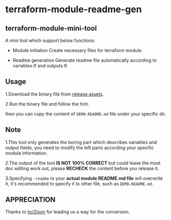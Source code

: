 # terraform-module-readme-gen

## terraform-module-mini-tool

A mini tool which support below functions:

 - Module initiation
 Create necessary files for terraform module. 
 
 - Readme generation
 Generate readme file automatically according to variables.tf and outputs.tf.

## Usage

1.Download the binary file from [release assets](https://github.com/brickzzhang/terraform-module-readme-gen/releases).

2.Run the binary file and follow the hint.

then you can copy the content of `DEMO-README.md` file under your specific dir.

## Note

1.This tool only generates the boring part which describes variables and output fields, you need to modify the left parts according your specific module information.

2.The output of the tool **IS NOT 100% CORRECT** but could leave the most doc editing work out, please **RECHECK** the content before you release it. 

3.Specifying `-readme` to your **actual module README.md file** will overwrite it, it's recommended to specify it to other file, such as `DEMO-README.md`.  

## APPRECIATION
Thanks to [hcl2json](https://github.com/tmccombs/hcl2json) for leading us a way for the conversion.
